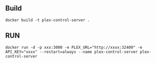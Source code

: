 ## Build

```
docker build -t plex-control-server .
```

## RUN

```
docker run -d -p xxx:3000 -e PLEX_URL="http://xxxx:32400" -e API_KEY="xxxx" --restart=always --name plex-control-server plex-control-server
```